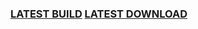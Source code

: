 ### [LATEST BUILD](https://github.com/kybe236/rusherhack-template-kybe/actions/runs/10110287755) [LATEST DOWNLOAD]()